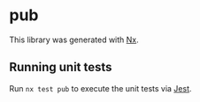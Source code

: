 # pub

This library was generated with [Nx](https://nx.dev).

## Running unit tests

Run `nx test pub` to execute the unit tests via [Jest](https://jestjs.io).
